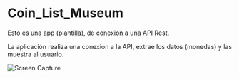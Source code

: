 # Coin_List_Museum

Esto es una app (plantilla), de conexion a una API Rest.

La aplicación realiza una conexion a la API, extrae los datos (monedas) y las muestra al usuario.

![Screen Capture](https://master.render.es/dedalo/media/image/original/6000/rsc29_rsc170_6065.jpg?123)
